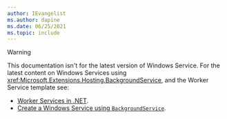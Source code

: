 ```yaml
---
author: IEvangelist
ms.author: dapine
ms.date: 06/25/2021
ms.topic: include
---
```


> [!WARNING]
> This documentation isn't for the latest version of Windows Service. For the latest content on Windows Services using <xref:Microsoft.Extensions.Hosting.BackgroundService>, and the Worker Service template see:
>
> - [Worker Services in .NET](../workers.md).
> - [Create a Windows Service using `BackgroundService`](../windows-service.md).
